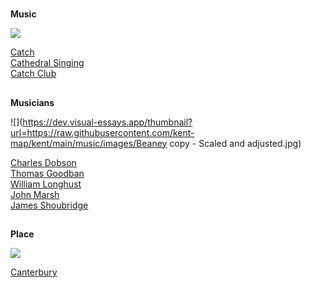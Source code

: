 <param ve-config 
       title="Music"
       banner="/music/images/xxx.jpg"
       layout="index">

#

##
**Music**

![](https://dev.visual-essays.app/thumbnail?url=https://raw.githubusercontent.com/kent-map/kent/main/music/images/Summer.jpg)

[Catch](19c-catch-music)   
[Cathedral Singing](19c-cathedral-singing)   
[Catch Club](19c-catch-club)   

##
**Musicians**

![](https://dev.visual-essays.app/thumbnail?url=https://raw.githubusercontent.com/kent-map/kent/main/music/images/Beaney copy - Scaled and adjusted.jpg)

[Charles Dobson](19c-charles-dobson-biography)  
[Thomas Goodban](19c-thomas-goodban-biography)   
[William Longhust](19c-william-longhurst-biography)  
[John Marsh](19c-john-marsh-biography)   
[James Shoubridge](19c-james-shoubridge)  

##
**Place**

![](https://dev.visual-essays.app/thumbnail?url=https://raw.githubusercontent.com/kent-map/kent/main/music/images/cathedralimage.jpg)

[Canterbury](19c-music-canterbury)






